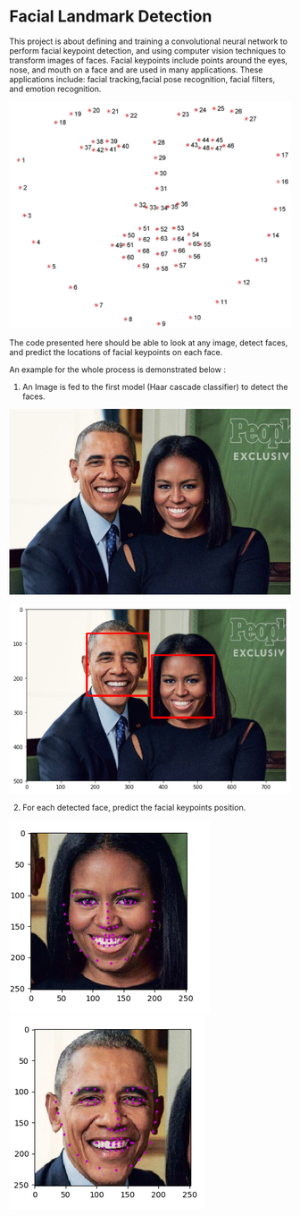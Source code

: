 # Facial Landmark Detection

This project is about defining and training a convolutional neural network to perform facial keypoint detection, and using computer vision techniques to transform images of faces.
Facial keypoints include points around the eyes, nose, and mouth on a face and are used in many applications. These applications include: facial tracking,facial pose recognition, facial filters, and emotion recognition.

![alt text](images/landmarks_numbered.jpg "Keypoints nunbers")


The code presented here should be able to look at any image, detect faces, and predict the locations of facial keypoints on each face. 

An example for the whole process is demonstrated below :

1. An Image is fed to the first model (Haar cascade classifier) to detect the faces.

![alt text](images/obamas.jpg "Input Image")

![alt text](images/detected_faces.png "Detcted Faces")

2. For each detected face, predict the facial keypoints position.

![alt text](images/face1.png "Obama")
![alt text](images/face2.png "Michelle")
